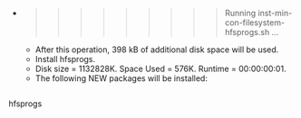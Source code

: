 * >>>>>>>>> Running inst-min-con-filesystem-hfsprogs.sh ...
  * After this operation, 398 kB of additional disk space will be used.
  * Install hfsprogs.
  * Disk size = 1132828K. Space Used = 576K. Runtime = 00:00:00:01.
  * The following NEW packages will be installed:
  ```bash
hfsprogs
  ```

